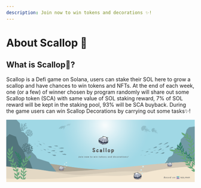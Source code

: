 ```yaml
---
description: Join now to win tokens and decorations ✨!
---
```


# About Scallop 🦪

## **What is Scallop**🦪**?**

Scallop is a Defi game on Solana, users can stake their SOL here to grow a scallop and have chances to win tokens and NFTs. At the end of each week, one \(or a few\) of winner chosen by program randomly will share out some Scallop token \(SCA\) with same value of SOL staking reward, 7% of SOL reward will be kept in the staking pool, 93% will be SCA buyback. During the game users can win Scallop Decorations by carrying out some tasks✨!

![](.gitbook/assets/scallop-feng-mian-0603.png)

